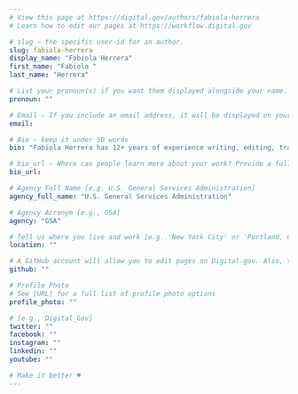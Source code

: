 ```yaml
---
# View this page at https://digital.gov/authors/fabiola-herrera
# Learn how to edit our pages at https://workflow.digital.gov

# slug — the specific user-id for an author.
slug: fabiola-herrera
display_name: "Fabiola Herrera"
first_name: "Fabiola "
last_name: "Herrera"

# List your pronoun(s) if you want them displayed alongside your name. If blank, we'll use just your name. Learn more http://mypronouns.org
pronoun: ""

# Email — If you include an email address, it will be displayed on your profile page
email: 

# Bio — keep it under 50 words
bio: "Fabiola Herrera has 12+ years of experience writing, editing, translating and managing content online. She creates content in Spanish for USAGov en Español - for both the site and social media. She also analyzes data from the USAGov Contact Center. With this data, she develops monthly reports outlining trends and makes recommendations to improve the customer experience both on and offline. "

# bio_url — Where can people learn more about your work? Provide a full URL [e.g. 'https://www.example.gov/']
bio_url: 

# Agency Full Name [e.g. U.S. General Services Administration]
agency_full_name: "U.S. General Services Administration"

# Agency Acronym [e.g., GSA]
agency: "GSA"

# Tell us where you live and work [e.g. 'New York City' or 'Portland, OR']
location: ""

# A GitHub account will allow you to edit pages on Digital.gov. Also, the image used in your GitHub account can be used to populate your digital.gov profile photo. Learn more about getting a Github account at [URL]
github: ""

# Profile Photo
# See [URL] for a full list of profile photo options
profile_photo: ""

# [e.g., Digital_Gov]
twitter: ""
facebook: ""
instagram: ""
linkedin: ""
youtube: ""

# Make it better ♥
---
```


